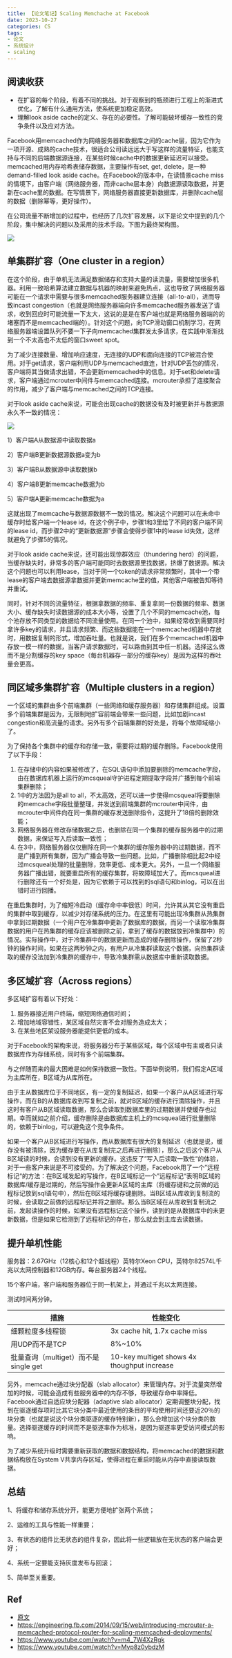 ```yaml
---
title: 【论文笔记】Scaling Memchache at Facebook
date: 2023-10-27
categories: CS
tags:
- 论文
- 系统设计
- scaling
---
```


## 阅读收获

- 在扩容的每个阶段，有着不同的挑战。对于观察到的瓶颈进行工程上的渐进式优化，了解有什么通用方法，使系统更加稳定高效。
- 理解look aside cache的定义、存在的必要性。了解可能破坏缓存一致性的竞争条件以及应对方法。

Facebook用memcached作为网络服务器和数据库之间的cache层，因为它作为一项开源、成熟的cache技术，很适合公司读远远大于写这样的流量特征，也能支持与不同的后端数据源连接，在某些时候cache中的数据更新延迟可以接受。memcached用内存哈希表储存数据，主要操作有set, get, delete，是一种demand-filled look aside cache。在Facebook的版本中，在读情景cache miss的情境下，由客户端（网络服务器，而非cache层本身）向数据源读取数据，并更新在cache里的数据。在写情景下，网络服务器直接更新数据库，并删除cache层的数据（删除幂等，更好操作）。

在公司流量不断增加的过程中，也经历了几次扩容发展，以下是论文中提到的几个阶段，集中解决的问题以及采用的技术手段。下图为最终架构图。

![](/assets/images/CS/memcache架构.png)

## 单集群扩容（One cluster in a region）

在这个阶段，由于单机无法满足数据储存和支持大量的读流量，需要增加很多机器。利用一致哈希算法建立数据与机器的映射来避免热点，这也导致了网络服务器可能在一个请求中需要与很多memcached服务器建立连接（all-to-all），进而导致incast congestion（也就是网络服务器端向许多memcached服务器发送了请求，收到回应时可能流量一下太大，这说的是是在客户端也就是网络服务器端的的堵塞而不是memcached端的）。针对这个问题，向TCP滑动窗口机制学习，在网络服务器端设置队列不要一下子向memcached集群发太多请求，在实践中渐渐找到一个不太高也不太低的窗口sweet spot。

为了减少连接数量、增加响应速度，无连接的UDP和面向连接的TCP被混合使用。对于get请求，客户端利用UDP与memcached直连，针对UDP丢包的情况，客户端将其当做请求出错，不会更新memcached中的信息。对于set和delete请求，客户端通过mcrouter中间件与memcached连接。mcrouter承担了连接聚合的作用，减少了客户端与memcached之间的TCP连接。

对于look aside cache来说，可能会出现cache的数据没有及时被更新并与数据源永久不一致的情况：

![](/assets/images/CS/memcache-inconsistency.png)

1）客户端A从数据源中读取数据a

2）客户端B更新数据源数据a变为b

3）客户端B从数据源中读取数据b

4）客户端B更新memcache数据为b

5）客户端A更新memcache数据为a

这就出现了memcache与数据源数据不一致的情况。解决这个问题可以在未命中缓存时给客户端一个lease id，在这个例子中，步骤1和3里给了不同的客户端不同的lease id，而步骤2中的“更新数据源”步骤会使得步骤1中的lease id失效，这样就避免了步骤5的情况。

对于look aside cache来说，还可能出现惊群效应（thundering herd）的问题，当缓存缺失时，非常多的客户端可能同时去数据源里找数据，挤爆了数据源。解决这个问题也可以利用lease，当对于同一个token的请求非常频繁时，其中一个带lease的客户端去数据源拿数据并更新memcache里的值，其他客户端被告知等待并重试。

同时，针对不同的流量特征，根据拿数据的频率、重复拿同一份数据的频率、数据大小、缓存缺失时读数据源的成本大小等，设置了几个不同的memcache池，每个池存放不同类型的数据给不同流量使用。在同一个池中，如果经常收到需要同时拿许多key的请求，并且请求频繁、而这些数据能在一个memcached机器中存放时，用数据复制的形式，增加吞吐量。也就是说，我们在多个memcached机器中存放一模一样的数据，当客户请求数据时，可以路由到其中任一机器。选择这么做而不是分割缓存的key space（每台机器存一部分的缓存key）是因为这样的吞吐量会更高。

## 同区域多集群扩容（Multiple clusters in a region）

一个区域的集群由多个前端集群（一些网络和缓存服务器）和存储集群组成。设置多个前端集群是因为，无限制地扩容前端会带来一些问题，比如加剧incast congestion和高流量的请求。另外有多个前端集群的好处是，将每个故障域缩小了。

为了保持各个集群中的缓存和存储一致，需要将过期的缓存删除。Facebook使用了以下手段：

1. 在存储中的内容如果被修改了，在SQL语句中添加要删除的memcache字段，由在数据库机器上运行的mcsqueal守护进程定期提取字段并广播到每个前端集群删除；
2. 1中的方法因为是all to all，不太高效，还可以进一步使得mcsqueal将要删除的memcache字段批量整理，并发送到前端集群的mcrouter中间件，由mcrouter中间件向在同一集群的缓存发送删除指令，这提升了18倍的删除效能；
3. 网络服务器在修改存储数据之后，也删除在同一个集群的缓存服务器中的过期数据，来保证写入后读取一致性；
4. 在3中，网络服务器仅仅删除在同一个集群的缓存服务器中的过期数据，而不是广播到所有集群，因为广播会导致一些问题。比如，广播删除相比起2中经过mcsqueal处理的批量删除，效率更低、成本更大。另外，一旦一个网络服务器广播出错，就要重启所有的缓存集群，将故障域加大了。而mcsqueal进行删除还有一个好处是，因为它依赖于可以找到的sql语句和binlog，可以在出错时进行回播。

在重启集群时，为了缩短冷启动（缓存命中率很低）时间，允许其从其它没有重启的集群中取到缓存，以减少对存储系统的压力。在这里有可能出现冷集群从热集群中拿到过期数据（一个用户在冷集群中更新了数据库的数据，而另一个读取冷集群数据的用户在热集群的缓存应该被删除之前，拿到了缓存的数据放到冷集群中）的情况。实际操作中，对于冷集群中的数据更新而造成的缓存删除操作，保留了2秒钟的操作时间，如果在这两秒钟之内，有用户从冷集群读取这个数据，向热集群读取的缓存没法加到冷集群的缓存中，导致冷集群需从数据库中重新读取数据。

## 多区域扩容（Across regions）

多区域扩容有着以下好处：

1. 服务器接近用户终端，缩短网络通信时间；
2. 增加地域容错性，某区域自然灾害不会对服务造成太大；
3. 在某些地区架设服务器能提供更低的成本。

对于Facebook的架构来说，将服务器分布于某些区域，每个区域中有主或者只读数据库作为存储系统，同时有多个前端集群。

与之伴随而来的最大困难是如何保持数据一致性。下面举例说明，我们假定A区域为主库所在，B区域为从库所在。

由于主从数据库位于不同地区，有一定的复制延迟，如果一个客户从A区域进行写操作，而在B的从数据库收到写复制之前，就对B区域的缓存进行清除操作，并且这时有客户从B区域读取数据，那么会读取到数据库里的过期数据并使缓存也过期。幸而就如之前介绍，缓存删除是由数据库主机上的mcsqueal进行批量删除的，依赖于binlog，可以避免这个竞争条件。

如果一个客户从B区域进行写操作，而从数据库有很大的复制延迟（也就是说，缓存没有被清除，因为缓存要在从库复制完之后再进行删除），那么之后这个客户从B区域读的时候，会读到没有更新的缓存。这违反了”写入后读取一致性“的体验，对于一些客户来说是不可接受的。为了解决这个问题，Facebook用了一个”远程标记“的方法：在B区域发起的写操作，在B区域标记一个”远程标记“表明B区域的数据库/缓存是过期的，然后写操作会更新A区域的主库（将缓存键和之前做的远程标记放到sql语句中），然后在B区域将缓存键删除。当B区域从库收到复制流的时候，会读取之前做的远程标记并将之删除。那么当B区域在从库收到复制流之前，发起读操作的时候，如果没有远程标记这个操作，读到的是从数据库中的未更新数据，但是如果它检测到了远程标记的存在，那么就会到主库去读数据。

## 提升单机性能

服务器：2.67GHz（12核心和12个超线程）英特尔Xeon CPU，英特尔82574L千兆以太网控制器和12GB内存。每台服务器24个线程。

15个客户端，客户端和服务器位于同一机架上，并通过千兆以太网连接。

测试时间两分钟。

| 措施                                 | 性能变化                                    |
| ------------------------------------ | ------------------------------------------- |
| 细颗粒度多线程锁                     | 3x cache hit, 1.7x cache miss               |
| 用UDP而不是TCP                       | 8%~10%                                      |
| 批量查询（multiget）而不是single get | 10-key multiget shows 4x thoughput increase |

另外，memcache通过块分配器（slab allocator）来管理内存。对于流量突然增加的时候，可能会造成有些服务器中的内存不够，导致缓存命中率降低。Facebook通过自适应块分配器（adaptive slab allocator）定期调整块分配，找到在驱逐缓存项时比其它块分类中最近使用的条目的平均使用时间还要近20％的块分类（也就是说这个块分类驱逐的缓存特别新），那么会增加这个块分类的数量。选择驱逐缓存的时间而不是驱逐率作为标准，是因为驱逐率更受访问模式的影响。

为了减少系统升级时需要重新获取的数据和数据结构，将memcached的数据和数据结构放在System V共享内存区域，使得进程在重启时能从内存中直接读取数据。

## 总结

1、将缓存和储存系统分开，能更方便地扩张两个系统；

2、运维的工具与性能一样重要；

3、有状态的组件比无状态的组件复杂，因此将一些逻辑放在无状态的客户端会更好；

4、系统一定要能支持灰度发布与回滚；

5、简单至关重要。



## Ref

- [原文](https://www.usenix.org/system/files/conference/nsdi13/nsdi13-final170_update.pdf)
- https://engineering.fb.com/2014/09/15/web/introducing-mcrouter-a-memcached-protocol-router-for-scaling-memcached-deployments/
- https://www.youtube.com/watch?v=m4_7W4XzRgk
- https://www.youtube.com/watch?v=Myp8z0ybdzM


